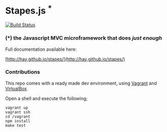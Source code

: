 # Stapes.js <sup>*</sup>

[![Build Status](https://travis-ci.org/foxx/stapes.svg?branch=feature%2Fpipework)](https://travis-ci.org/foxx/stapes)

### (*) the Javascript MVC microframework that does *just enough*

Full documentation available here:

[http://hay.github.io/stapes/](http://hay.github.io/stapes/)

### Contributions

This repo comes with a ready made dev environment, using [Vagrant](https://www.vagrantup.com/) and [VirtualBox](https://www.virtualbox.org/). 

Open a shell and execute the following;

```
vagrant up
vagrant ssh
cd /vagrant
npm install
make test
```
